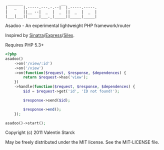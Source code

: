 ```
 _______                 __              
|   _   |.-----.---.-.--|  |.-----.-----.
|       ||__ --|  _  |  _  ||  _  |  _  |
|___|___||_____|___._|_____||_____|_____|
```

Asadoo - An experimental lightweight PHP framework/router

Inspired by [Sinatra](http://www.sinatrarb.com/ "Sinatra (Ruby)")/[Express](http://expressjs.com/ "Express (NodeJS)")/[Silex](http://silex.sensiolabs.org/ "Silex (PHP)").

Requires PHP 5.3+

```php
<?php
asadoo()
    ->on('/view/:id')
    ->on('/view')
    ->on(function($request, $response, $dependences) {
        return $request->has('view');
    })
    ->handle(function($request, $response, $dependences) {
        $id = $request->get('id', 'ID not found!');

        $response->send($id);

        $response->end();
    });

asadoo()->start();
```

Copyright (c) 2011 Valentin Starck

May be freely distributed under the MIT license. See the MIT-LICENSE file.